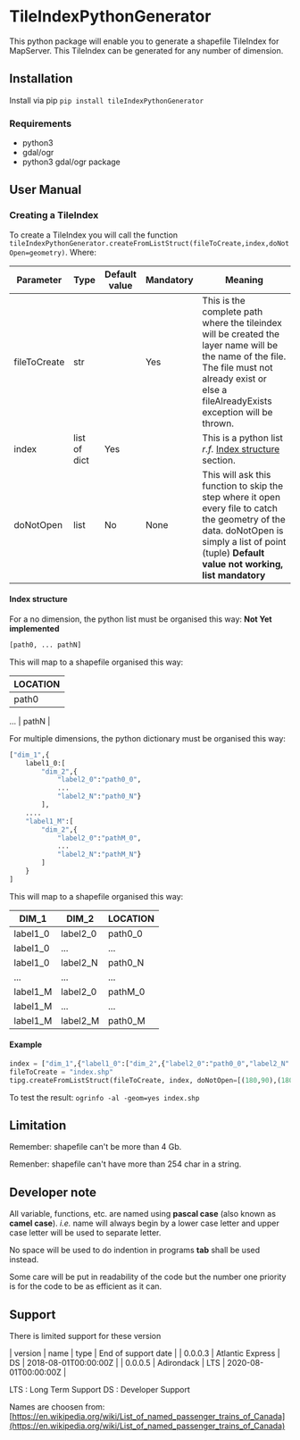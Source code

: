 # TileIndexPythonGenerator
This python package will enable you to generate a shapefile TileIndex for MapServer. This TileIndex can be generated for any number of dimension.

## Installation
Install via  pip `pip install tileIndexPythonGenerator`

### Requirements

- python3
- gdal/ogr
- python3 gdal/ogr package

## User Manual
### Creating a TileIndex
To create a TileIndex you will call the function `tileIndexPythonGenerator.createFromListStruct(fileToCreate,index,doNotOpen=geometry)`.
Where:

| Parameter | Type | Default value | Mandatory | Meaning |
|---------- | ---- | ------------- | --------- | ------- |
| fileToCreate | str |  | Yes | This is the complete path where the tileindex will be created the layer name will be the name of the file. The file must not already exist or else a fileAlreadyExists exception will be thrown. |
| index | list of dict | Yes |  | This is a python list *r.f.* [Index structure](#Index_structure) section. |
| doNotOpen | list | No | None | This will ask this function to skip the step where it open every file to catch the geometry of the data. doNotOpen is simply a list of point (tuple) **Default value not working, list mandatory** |

#### Index structure
For a no dimension, the python list must be organised this way: 
**Not Yet implemented**
``` python
[path0, ... pathN]
```
This will map to a shapefile organised this way:

| LOCATION |
| -------- |
| path0 |
...
| pathN |

For multiple dimensions, the python dictionary must be organised this way:
``` python
["dim_1",{
	label1_0:[
		"dim_2",{
			"label2_0":"path0_0",
			...
			"label2_N":"path0_N"}
		],
	....
	"label1_M":[
		"dim_2",{
			"label2_0":"pathM_0",
			...
			"label2_N":"pathM_N"}
		]
	}
]
```
This will map to a shapefile organised this way:

| DIM_1 | DIM_2 | LOCATION |
| ----- | ----- | -------- |
| label1_0 | label2_0 | path0_0 |
| label1_0 |    ...   |    ...  |
| label1_0 | label2_N | path0_N |
|    ...   |    ...   |   ...   |
| label1_M | label2_0 | pathM_0 |
| label1_M |    ...   |    ...  |
| label1_M | label2_M | path0_M |

#### Example

``` python
index = ["dim_1",{"label1_0":["dim_2",{"label2_0":"path0_0","label2_N":"path0_N"}],"label1_M":["dim_2",{"label2_0":"pathM_0","label2_N":"pathM_N"}]}]
fileToCreate = "index.shp"
tipg.createFromListStruct(fileToCreate, index, doNotOpen=[(180,90),(180,-90),(-180,-90),(-180,90)])
```

To test the result:
`ogrinfo -al -geom=yes index.shp`
## Limitation
Remember: shapefile can't be more than 4 Gb.

Remenber: shapefile can't have more than 254 char in a string.

## Developer note
All variable, functions, etc. are named using **pascal case** (also known as **camel case**). *i.e.* name will always begin by a lower case letter and upper case letter will be used to separate letter.

No space will be used to do indention in programs **tab** shall be used instead.

Some care will be put in readability of the code but the number one priority is for the code to be as efficient as it can.

## Support
There is limited support for these version

| version | name | type | End of support date |
| 0.0.0.3 | Atlantic Express | DS | 2018-08-01T00:00:00Z |
| 0.0.0.5 | Adirondack | LTS | 2020-08-01T00:00:00Z |

LTS : Long Term Support
DS : Developer Support

Names are choosen from:
[https://en.wikipedia.org/wiki/List_of_named_passenger_trains_of_Canada](https://en.wikipedia.org/wiki/List_of_named_passenger_trains_of_Canada)
